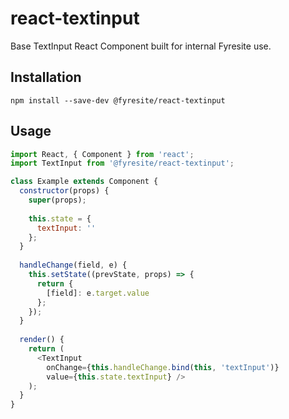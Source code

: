 # react-textinput

Base TextInput React Component built for internal Fyresite use.

## Installation

```
npm install --save-dev @fyresite/react-textinput
```

## Usage

```javascript
import React, { Component } from 'react';
import TextInput from '@fyresite/react-textinput';

class Example extends Component {
  constructor(props) {
    super(props);
    
    this.state = {
      textInput: ''
    };
  }
  
  handleChange(field, e) {
    this.setState((prevState, props) => {
      return {
        [field]: e.target.value
      };
    });
  }
  
  render() {
    return (
      <TextInput
        onChange={this.handleChange.bind(this, 'textInput')}
        value={this.state.textInput} />
    );
  }
}
```
